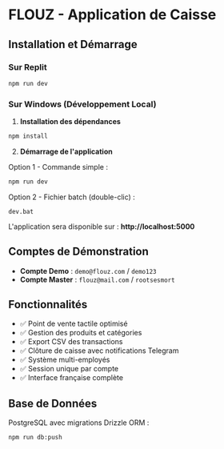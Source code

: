 # FLOUZ - Application de Caisse

## Installation et Démarrage

### Sur Replit
```bash
npm run dev
```

### Sur Windows (Développement Local)

1. **Installation des dépendances**
```bash
npm install
```

2. **Démarrage de l'application**

Option 1 - Commande simple :
```bash
npm run dev
```

Option 2 - Fichier batch (double-clic) :
```
dev.bat
```

L'application sera disponible sur : **http://localhost:5000**

## Comptes de Démonstration

- **Compte Demo** : `demo@flouz.com` / `demo123`
- **Compte Master** : `flouz@mail.com` / `rootsesmort`

## Fonctionnalités

- ✅ Point de vente tactile optimisé
- ✅ Gestion des produits et catégories
- ✅ Export CSV des transactions
- ✅ Clôture de caisse avec notifications Telegram
- ✅ Système multi-employés
- ✅ Session unique par compte
- ✅ Interface française complète

## Base de Données

PostgreSQL avec migrations Drizzle ORM :
```bash
npm run db:push
```